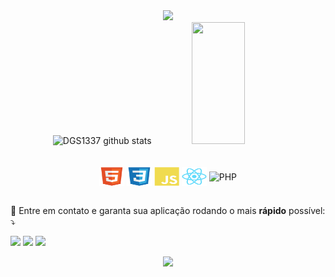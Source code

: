 <div style="text-align: center;">
    <img src="https://capsule-render.vercel.app/api?type=waving&color=161b22" />
</div>

<div align="center">

<div style="text-align: center;">
  <img width="49%" height="195px" src="https://github-readme-stats-sigma-five.vercel.app/api?username=kauamalves&show_icons=true&count_private=true&hide_border=true&title_color=ecf2f8&icon_color=0d1117&text_color=FFFFFF&bg_color=0d1117" alt="DGS1337 github stats" /> 
  <img width="41%" height="195px" src="https://github-readme-stats-sigma-five.vercel.app/api/top-langs/?username=kauamalves&layout=compact&hide_border=true&title_color=ecf2f8&text_color=FFFFFF&bg_color=0d1117" />
</div>

</div>

</br>

 <div align="center">
<div style="display: inline_block"><br>
  <img align="center" alt="HTML" height="30" width="40" src="https://raw.githubusercontent.com/devicons/devicon/master/icons/html5/html5-original.svg">
  <img align="center" alt="CSS" height="30" width="40" src="https://raw.githubusercontent.com/devicons/devicon/master/icons/css3/css3-original.svg">
  <img align="center" alt="JS" height="30" width="40" src="https://raw.githubusercontent.com/devicons/devicon/master/icons/javascript/javascript-plain.svg">
  <img align="center" alt="REACT" height="30" width="40" src="https://raw.githubusercontent.com/devicons/devicon/master/icons/react/react-original.svg">
  <img align="center" alt="PHP" height="40" width="55" src="https://cdn.jsdelivr.net/gh/devicons/devicon/icons/php/php-original.svg" />
</div>
 </div>

 </br>

<p align="left">
  💌 Entre em contato e garanta sua aplicação rodando o mais <b>rápido</b> possível: ⤵️
</p>

<p align="left">

  <a href="https://www.instagram.com/justkmzs/" target="_blank" alt="Instagram">
  <img src="https://img.shields.io/badge/-Instagram-DF0174?style=flat-round&labelColor=DF0174&logo=instagram&logoColor=white&link=https://www.instagram.com/justkmzs/"/></a>

  <a href="https://www.linkedin.com/in/kauamalves/" target="_blank" alt="LinkedIn">
  <img src="https://img.shields.io/badge/-Linkedin-0e76a8?style=flat-round&logo=Linkedin&logoColor=white&link=https://www.linkedin.com/in/kauamalves/" /></a>

  <a href="mailto:kauademeloalves.kk@gmail.com" target="_blank" alt="Gmail">
  <img src="https://img.shields.io/badge/-Gmail-FF0000?style=flat-round&labelColor=FF0000&logo=gmail&logoColor=white&link=mailto:kauademeloalves.kk@gmail.com" /></a>
</p>


<div style="text-align: center;">
    <img src="https://capsule-render.vercel.app/api?type=waving&color=161b22&height=120&section=footer"/>
</div>
